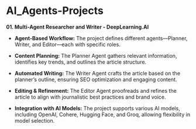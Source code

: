 # AI_Agents-Projects

**01. Multi-Agent Researcher and Writer - DeepLearning.AI**

- **Agent-Based Workflow:** The project defines different agents—Planner, Writer, and Editor—each with specific roles.

- **Content Planning:** The Planner Agent gathers relevant information, identifies key trends, and outlines the article structure.

- **Automated Writing:** The Writer Agent crafts the article based on the planner’s outline, ensuring SEO optimization and engaging content.

- **Editing & Refinement:** The Editor Agent proofreads and refines the article to align with journalistic best practices and brand voice.

- **Integration with AI Models:** The project supports various AI models, including OpenAI, Cohere, Hugging Face, and Groq, allowing flexibility in model selection.
